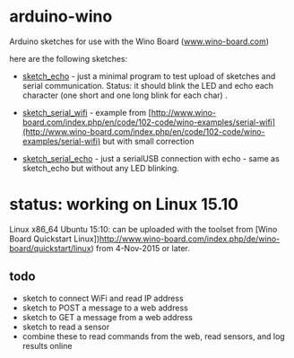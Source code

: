 # arduino-wino
Arduino sketches for use with the Wino Board (www.wino-board.com)

here are  the following sketches: 

- [sketch_echo](./sketch_echo) - just a minimal program to test upload of
sketches and serial communication. Status: it should blink the LED and echo each character (one short and 
one long blink for each char) . 

- [sketch_serial_wifi](./sketch_serial_wifi) - example from
[http://www.wino-board.com/index.php/en/code/102-code/wino-examples/serial-wifi](http://www.wino-board.com/index.php/en/code/102-code/wino-examples/serial-wifi)
but with small correction

- [sketch_serial_echo](./sketch_serial_echo) - just a serialUSB connection
with echo - same as sketch_echo but without any LED blinking.

# status: working on Linux 15.10

Linux x86_64 Ubuntu 15:10: can be uploaded with the toolset from [Wino Board Quickstart Linux])http://www.wino-board.com/index.php/de/wino-board/quickstart/linux) from 4-Nov-2015 or later.



## todo

- sketch to connect WiFi and read IP address
- sketch to POST a message to a web address
- sketch to GET a message from a web address
- sketch to read a sensor
- combine these to read commands from the web, read sensors, and log results online
